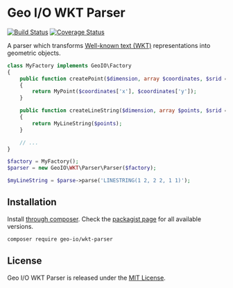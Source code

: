 Geo I/O WKT Parser
==================

[![Build Status](https://travis-ci.org/geo-io/wkt-parser.svg?branch=master)](https://travis-ci.org/geo-io/wkt-parser)
[![Coverage Status](https://coveralls.io/repos/github/geo-io/wkt-parser/badge.svg?branch=master)](https://coveralls.io/github/geo-io/wkt-parser?branch=master)

A parser which transforms
[Well-known text (WKT)](http://en.wikipedia.org/wiki/Well-known_text)
representations into geometric objects.

```php
class MyFactory implements GeoIO\Factory
{
    public function createPoint($dimension, array $coordinates, $srid = null)
    {
        return MyPoint($coordinates['x'], $coordinates['y']);
    }

    public function createLineString($dimension, array $points, $srid = null)
    {
        return MyLineString($points);
    }

    // ...
}

$factory = MyFactory();
$parser = new GeoIO\WKT\Parser\Parser($factory);

$myLineString = $parse->parse('LINESTRING(1 2, 2 2, 1 1)');
```

Installation
------------

Install [through composer](http://getcomposer.org). Check the
[packagist page](https://packagist.org/packages/geo-io/wkt-parser) for all
available versions.

```bash
composer require geo-io/wkt-parser
```

License
-------

Geo I/O WKT Parser is released under the [MIT License](LICENSE).
